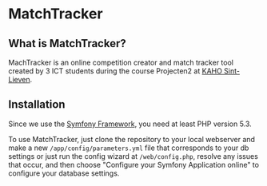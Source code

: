 MatchTracker
============

What is MatchTracker?
---------------------
MachTracker is an online competition creator and match tracker tool created by 3 ICT students during the course Projecten2 at [KAHO Sint-Lieven](http://www.kaho.be).

Installation
-----------
Since we use the [Symfony Framework](http://symfony.com), you need at least PHP version 5.3.

To use MatchTracker, just clone the repository to your local webserver and make a new `/app/config/parameters.yml` file that corresponds to your db settings or just run the config wizard at `/web/config.php`, resolve any issues that occur, and then choose "Configure your Symfony Application online" to configure your database settings.